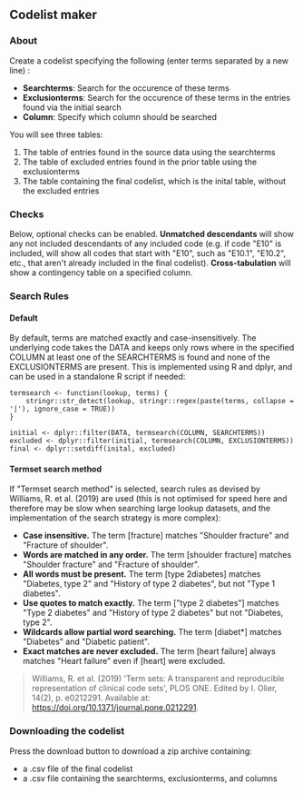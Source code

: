 ## Codelist maker

### About

Create a codelist specifying the following (enter terms separated by a new line) :

-   **Searchterms**: Search for the occurence of these terms
-   **Exclusionterms**: Search for the occurence of these terms in the entries found via the initial search
-   **Column**: Specify which column should be searched

You will see three tables:

1.  The table of entries found in the source data using the searchterms
2.  The table of excluded entries found in the prior table using the exclusionterms
3.  The table containing the final codelist, which is the inital table, without the excluded entries

### Checks

Below, optional checks can be enabled. **Unmatched descendants** will show any not included descendants of any included code (e.g. if code "E10" is included, will show all codes that start with "E10", such as "E10.1", "E10.2", etc., that aren't already included in the final codelist). **Cross-tabulation** will show a contingency table on a specified column.

### Search Rules

#### Default

By default, terms are matched exactly and case-insensitively. The underlying code takes the DATA and keeps only rows where in the specified COLUMN at least one of the SEARCHTERMS is found and none of the EXCLUSIONTERMS are present. This is implemented using R and dplyr, and can be used in a standalone R script if needed:

    termsearch <- function(lookup, terms) {
        stringr::str_detect(lookup, stringr::regex(paste(terms, collapse = '|'), ignore_case = TRUE))
    }

    initial <- dplyr::filter(DATA, termsearch(COLUMN, SEARCHTERMS))
    excluded <- dplyr::filter(initial, termsearch(COLUMN, EXCLUSIONTERMS))
    final <- dplyr::setdiff(inital, excluded)

#### Termset search method

If "Termset search method" is selected, search rules as devised by Williams, R. et al. (2019) are used (this is not optimised for speed here and therefore may be slow when searching large lookup datasets, and the implementation of the search strategy is more complex):

-   **Case insensitive.** The term [fracture] matches "Shoulder fracture" and "Fracture of shoulder".
-   **Words are matched in any order.** The term [shoulder fracture] matches "Shoulder fracture" and "Fracture of shoulder".
-   **All words must be present.** The term [type 2diabetes] matches "Diabetes, type 2" and "History of type 2 diabetes", but not "Type 1 diabetes".
-   **Use quotes to match exactly.** The term ["type 2 diabetes"] matches "Type 2 diabetes" and "History of type 2 diabetes" but not "Diabetes, type 2".
-   **Wildcards allow partial word searching.** The term [diabet\*] matches "Diabetes" and "Diabetic patient".
-   **Exact matches are never excluded.** The term [heart failure] always matches "Heart failure" even if [heart] were excluded.

> Williams, R. et al. (2019) 'Term sets: A transparent and reproducible representation of clinical code sets', PLOS ONE. Edited by I. Olier, 14(2), p. e0212291. Available at: <https://doi.org/10.1371/journal.pone.0212291>.

### Downloading the codelist

Press the download button to download a zip archive containing:

-   a .csv file of the final codelist
-   a .csv file containing the searchterms, exclusionterms, and columns
